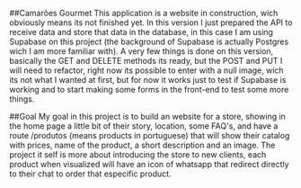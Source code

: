 ##Camarões Gourmet
This application is a website in construction, wich obviously means its not finished yet. In this version I just prepared the API to receive data and 
store that data in the database, in this case I am using Supabase on this project (the background of Supabase is actually Postgres wich I am more familiar with).
A very few things is done on this version, basically the GET and DELETE methods its ready, but the POST and PUT I will need to refactor, right now its 
possible to enter with a null image, wich its not what I wanted at first, but for now it works just to test if Supabase is working and to start making some forms in
the front-end to test some more things.

##Goal
My goal in this project is to build an website for a store, showing in the home page a little bit of their story, location, some FAQ's, 
and have a route /produtos (means products in portuguese) that will show their catalog with prices, name of the product, a short description and
an image. The project it self is more about introducing the store to new clients, each product when visualized will have an icon of whatsapp that
redirect directly to their chat to order that especific product.
